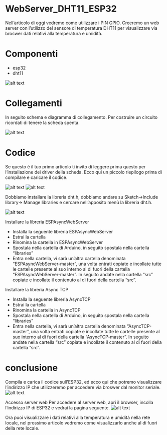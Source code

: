 # WebServer_DHT11_ESP32

Nell’articolo di oggi vedremo come utilizzare i PIN GPIO. Creeremo un web server con l’utilizzo del sensore di temperatura DHT11 per visualizzare via broswer dati relativi alla temperatura e umidità.

# Componenti
* esp32
* dht11

![alt text](https://i0.wp.com/www.moreware.org/wp/wp-content/uploads/2022/08/qa.png?w=670&ssl=1)

# Collegamenti

In seguito schema e diagramma di collegamento. Per costruire un circuito ricordati di tenere la scheda spenta.

![alt text](https://i0.wp.com/www.moreware.org/wp/wp-content/uploads/2022/08/qa-1.png?w=492&ssl=1)

# Codice
Se questo è il tuo primo articolo ti invito di leggere prima questo per l’installazione dei driver della scheda. Ecco qui un piccolo riepilogo prima di compilare e caricare il codice.

![alt text](https://i0.wp.com/www.moreware.org/wp/wp-content/uploads/2022/08/ltc-2.png?w=599&ssl=1)
![alt text](https://i0.wp.com/www.moreware.org/wp/wp-content/uploads/2022/08/ltc-3.png?w=557&ssl=1)

Dobbiamo installare la libreria dht.h, dobbiamo andare su Sketch->Include library-> Manage libraries e cercare nell’apposito menù la libreria dht.h.

![alt text](https://i0.wp.com/www.moreware.org/wp/wp-content/uploads/2023/01/adafruit_dht_library.png?w=750&ssl=1)

Installare la libreria ESPAsyncWebServer

* Installa la seguente libreria ESPAsyncWebServer
* Estrai la cartella
* Rinomina la cartella in ESPAsyncWebServer
* Spostala nella cartella di Arduino, in seguito spostala nella cartella “libraries”
* Entra nella cartella, vi sarà un’altra cartella denominata “ESPAsyncWebServer-master”, una volta entrati copiate e incollate tutte le cartelle presente al suo interno al di fuori della cartella “ESPAsyncWebServer-master”. In seguito andate nella cartella “src” copiate e incollate il contenuto al di fuori della cartella “src”.

Installare la libreria Async TCP

* Installa la seguente libreria AsyncTCP
* Estrai la cartella
* Rinomina la cartella in AsyncTCP
* Spostala nella cartella di Arduino, in seguito spostala nella cartella “libraries”
* Entra nella cartella, vi sarà un’altra cartella denominata “AsyncTCP-master”, una volta entrati copiate e incollate tutte le cartelle presente al suo interno al di fuori della cartella “AsyncTCP-master”. In seguito andate nella cartella “src” copiate e incollate il contenuto al di fuori della cartella “src”.

# conclusione
Compila e carica il codice sull’ESP32, ed ecco qui che potremo visualizzare l’indirizzo IP che utilizzeremo per accedere via broswer dal monitor seriale.
![alt text](https://i0.wp.com/www.moreware.org/wp/wp-content/uploads/2022/09/awswasxfa-1.png?w=1019&ssl=1)

Accesso server web
Per accedere al server web, apri il browser, incolla l’indirizzo IP di ESP32 e vedrai la pagina seguente. 
![alt text](https://i0.wp.com/www.moreware.org/wp/wp-content/uploads/2022/09/awswasxfa.png?resize=1024%2C479&ssl=1)

Ora puoi visualizzare i dati relativi alla temperatura e umidità nella rete locale, nel prossimo articolo vedremo come visualizzarlo anche al di fuori della rete locale.




